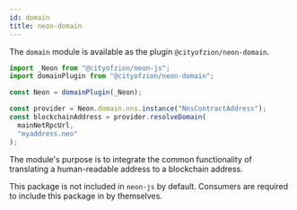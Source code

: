 ```yaml
---
id: domain
title: neon-domain
---
```


The `domain` module is available as the plugin `@cityofzion/neon-domain`.

```js
import _Neon from "@cityofzion/neon-js";
import domainPlugin from "@cityofzion/neon-domain";

const Neon = domainPlugin(_Neon);

const provider = Neon.domain.nns.instance("NnsContractAddress");
const blockchainAddress = provider.resolveDomain(
  mainNetRpcUrl,
  "myaddress.neo"
);
```

The module's purpose is to integrate the common functionality of translating a
human-readable address to a blockchain address.

This package is not included in `neon-js` by default. Consumers are required to
include this package in by themselves.
